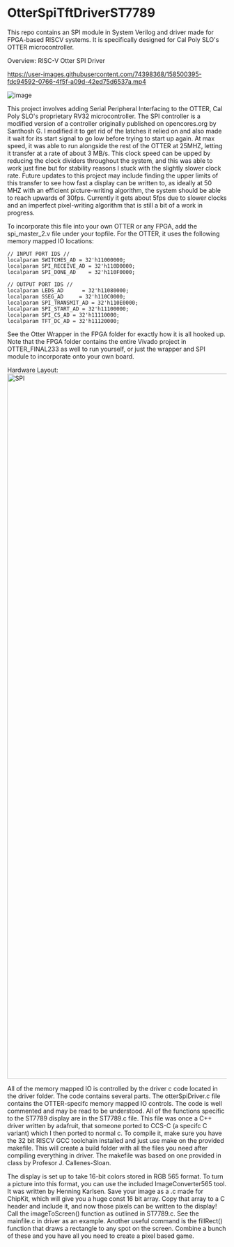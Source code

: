 # OtterSpiTftDriverST7789
This repo contains an SPI module in System Verilog and driver made for FPGA-based RISCV systems. It is specifically designed for Cal Poly SLO's OTTER microcontroller.

Overview: RISC-V Otter SPI Driver

https://user-images.githubusercontent.com/74398368/158500395-fdc94592-0766-4f5f-a09d-42ed75d6537a.mp4

![image](https://user-images.githubusercontent.com/74398368/159055266-62357980-2c35-4f75-b845-37a28566b6bf.png)

This project involves adding Serial Peripheral Interfacing to the OTTER, Cal Poly SLO's proprietary RV32 microcontroller. The SPI controller is a modified version of a controller originally published on opencores.org by Santhosh G. I modified it to get rid of the latches it relied on and also made it wait for its start signal to go low before trying to start up again. At max speed, it was able to run alongside the rest of the OTTER at 25MHZ, letting it transfer at a rate of about 3 MB/s. This clock speed can be upped by reducing the clock dividers throughout the system, and this was able to work just fine but for stability reasons I stuck with the slightly slower clock rate. Future updates to this project may include finding the upper limits of this transfer to see how fast a display can be written to, as ideally at 50 MHZ with an efficient picture-writing algorithm, the system should be able to reach upwards of 30fps. Currently it gets about 5fps due to slower clocks and an imperfect pixel-writing algorithm that is still a bit of a work in progress.


To incorporate this file into your own OTTER or any FPGA, add the spi_master_2.v file under your topfile. For the OTTER, it uses the following memory mapped IO locations:

    // INPUT PORT IDS //
    localparam SWITCHES_AD = 32'h11000000;
    localparam SPI_RECEIVE_AD = 32'h110D0000;
    localparam SPI_DONE_AD    = 32'h110F0000;
              
    // OUTPUT PORT IDS //
    localparam LEDS_AD      = 32'h11080000;
    localparam SSEG_AD     = 32'h110C0000;
    localparam SPI_TRANSMIT_AD = 32'h110E0000;
    localparam SPI_START_AD = 32'h11100000;
    localparam SPI_CS_AD = 32'h11110000;
    localparam TFT_DC_AD = 32'h11120000;

   
See the Otter Wrapper in the FPGA folder for exactly how it is all hooked up. Note that the FPGA folder contains the entire Vivado project in OTTER_FINAL233 as well to run yourself, or just the wrapper and SPI module to incorporate onto your own board.

Hardware Layout:
<img width="1614" alt="SPI" src="https://user-images.githubusercontent.com/74398368/159061662-4eeab9bb-89a2-4d8b-b515-a6bc565d3601.png">

All of the memory mapped IO is controlled by the driver c code located in the driver folder. The code contains several parts. The otterSpiDriver.c file contains the OTTER-specifc memory mapped IO controls. The code is well commented and may be read to be understood. All of the functions specific to the ST7789 display are in the ST7789.c file. This file was once a C++ driver written by adafruit, that someone ported to CCS-C (a specifc C variant) which I then ported to normal c. To compile it, make sure you have the 32 bit RISCV GCC toolchain installed and just use make on the provided makefile. This will create a build folder with all the files you need after compiling everything in driver. The makefile was based on one provided in class by Profesor J. Callenes-Sloan.

The display is set up to take 16-bit colors stored in RGB 565 format. To turn a picture into this format, you can use the included ImageConverter565 tool. It was written by Henning Karlsen. Save your image as a .c made for ChipKit, which will give you a huge const 16 bit array. Copy that array to a C header and include it, and now those pixels can be written to the display! Call the imageToScreen() function as outlined in ST7789.c. See the mainfile.c in driver as an example. Another useful command is the fillRect() function that draws a rectangle to any spot on the screen. Combine a bunch of these and you have all you need to create a pixel based game.  
